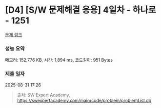 # [D4] [S/W 문제해결 응용] 4일차 - 하나로 - 1251 

[문제 링크](https://swexpertacademy.com/main/code/problem/problemDetail.do?contestProbId=AV15StKqAQkCFAYD) 

### 성능 요약

메모리: 152,776 KB, 시간: 1,894 ms, 코드길이: 951 Bytes

### 제출 일자

2025-08-31 17:26



> 출처: SW Expert Academy, https://swexpertacademy.com/main/code/problem/problemList.do